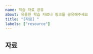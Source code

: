 ```yaml
---
name: 학습 자료 공유
about: 유용한 학습 자료나 링크를 공유해주세요
title: "[자료] "
labels: ["resource"]
---
```


## 자료
<!-- 자유롭게 작성해주세요 -->


